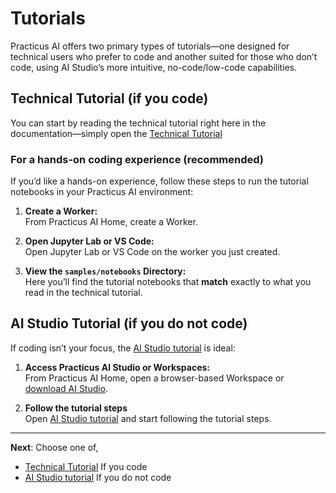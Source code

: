 # Tutorials

Practicus AI offers two primary types of tutorials—one designed for technical users who prefer to code and another suited for those who don’t code, using AI Studio’s more intuitive, no-code/low-code capabilities.

## Technical Tutorial (if you code)

You can start by reading the technical tutorial right here in the documentation—simply open the [Technical Tutorial](notebooks/01_getting_started/01_introduction.md)

### For a hands-on coding experience (recommended)

If you’d like a hands-on experience, follow these steps to run the tutorial notebooks in your Practicus AI environment:

1. **Create a Worker:**  
   From Practicus AI Home, create a Worker.
   
2. **Open Jupyter Lab or VS Code:**  
   Open Jupyter Lab or VS Code on the worker you just created.

3. **View the `samples/notebooks` Directory:**  
   Here you’ll find the tutorial notebooks that **match** exactly to what you read in the technical tutorial.

## AI Studio Tutorial (if you do not code)

If coding isn’t your focus, the [AI Studio tutorial](tutorial/start.md) is ideal:

1. **Access Practicus AI Studio or Workspaces:**  
   From Practicus AI Home, open a browser-based Workspace or [download AI Studio](https://practicus.ai/download/). 

2. **Follow the tutorial steps**  
   Open [AI Studio tutorial](tutorial/start.md) and start following the tutorial steps.

---

**Next**: Choose one of,

-  [Technical Tutorial](notebooks/01_getting_started/01_introduction.md) If you code
-  [AI Studio tutorial](tutorial/start.md) If you do not code 